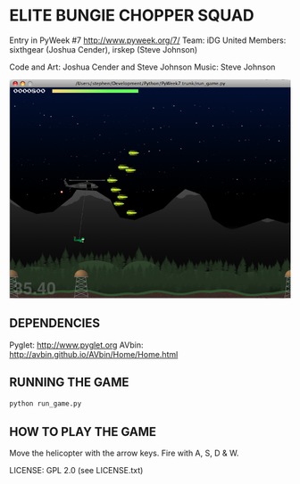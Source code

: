ELITE BUNGIE CHOPPER SQUAD
==========================

Entry in PyWeek #7  <http://www.pyweek.org/7/>
Team: iDG United
Members: sixthgear (Joshua Cender), irskep (Steve Johnson)

Code and Art: Joshua Cender and Steve Johnson
Music: Steve Johnson

![screenshot](screenshot.png)


DEPENDENCIES
------------   

  Pyglet:     http://www.pyglet.org
  AVbin:      http://avbin.github.io/AVbin/Home/Home.html


RUNNING THE GAME
----------------

```sh
python run_game.py
```


HOW TO PLAY THE GAME
--------------------

Move the helicopter with the arrow keys.
Fire with A, S, D & W.


LICENSE: GPL 2.0 (see LICENSE.txt)
